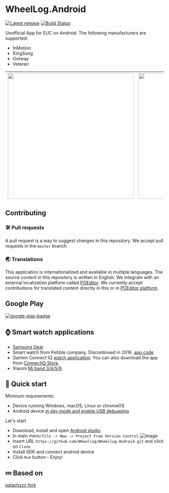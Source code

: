 # WheelLog.Android

[![Latest release](https://img.shields.io/github/release/wheellog/wheellog.android.svg)](https://github.com/wheellog/wheellog.android/releases/latest)
[![Build Status](https://github.com/wheellog/wheellog.android/workflows/Gradle%20CI/badge.svg?branch=master)](https://github.com/wheellog/wheellog.android/actions)

Unofficial App for EUC on Android. 
The following manufacturers are supported:
- InMotion
- KingSong
- Gotway
- Veteran

| <img src='https://user-images.githubusercontent.com/27482193/95566187-ea8d5580-0a29-11eb-8182-329764d572b7.png' width=400 /> | <img src='https://user-images.githubusercontent.com/27482193/114169041-bdb6ee00-9939-11eb-8fb9-f07b9eac1b2f.png' width=400 /> |
|--|--|

## Contributing

### 🛠️ Pull requests
A pull request is a way to suggest changes in this repository. We accept pull requests in the `master` branch.

### 🌏 Translations
This application is internationalized and available in multiple languages. The source content in this repository is written in English. We integrate with an external localization platform called [POEditor](https://poeditor.com/join/project?hash=KwdOGFTjt9).
We currently accept contributions for translated content directly in this or in [POEditor platform](https://poeditor.com/join/project?hash=KwdOGFTjt9).

## Google Play

 [![google-play-badge](https://user-images.githubusercontent.com/27482193/106334502-d781e800-629b-11eb-8b9b-cb47a32682da.png)](https://play.google.com/store/apps/details?id=com.cooper.wheellog)

## ⌚ Smart watch applications

- [Samsung Gear](https://github.com/juliomap/WheelLog-Tizen)
- Smart watch from Pebble company. Discontinued in 2016. [app code](https://github.com/JumpMaster/WheelLogPebble)
- Garmin Connect IQ [watch application](https://github.com/Wheellog/Companion.Garmin).
You can also download the app from [ConnectIQ Store](https://apps.garmin.com/en-US/apps/35719a02-8a5d-46bc-b474-f26c54c4e045).
- Xiaomi [Mi band 3/4/5/6](https://github.com/Wheellog/Wheellog.Android/wiki/Work-with-Mi-Band)

## 🚀 Quick start

Minimum requirements:
- Device running Windows, macOS, Linux or chromeOS
- Android device [in dev mode and enable USB debugging](https://developer.android.com/studio/debug/dev-options)

Let's start
- Download, install and open [Android studio](https://developer.android.com/studio/)
- In main menu `File -> New -> Project From Version Control` ![image](https://user-images.githubusercontent.com/27482193/115096600-8abebc80-9f2e-11eb-9ba5-3a70dba14e17.png)
- Insert URL `https://github.com/Wheellog/Wheellog.Android.git` and click on `Clone`
- Install SDK and connect android device
- Click `Run` button - Enjoy!

## 💤 Based on

[palachzzz fork](https://github.com/palachzzz/WheelLogAndroid)
